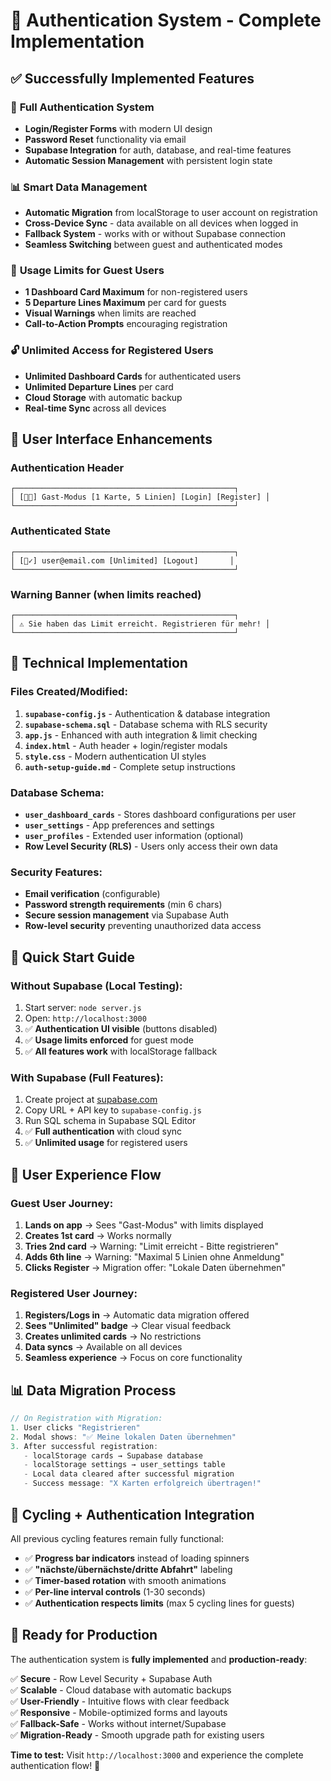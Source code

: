 # 🎉 Authentication System - Complete Implementation

## ✅ **Successfully Implemented Features**

### 🔐 **Full Authentication System**
- **Login/Register Forms** with modern UI design
- **Password Reset** functionality via email
- **Supabase Integration** for auth, database, and real-time features
- **Automatic Session Management** with persistent login state

### 📊 **Smart Data Management**  
- **Automatic Migration** from localStorage to user account on registration
- **Cross-Device Sync** - data available on all devices when logged in
- **Fallback System** - works with or without Supabase connection
- **Seamless Switching** between guest and authenticated modes

### 🚫 **Usage Limits for Guest Users**
- **1 Dashboard Card Maximum** for non-registered users
- **5 Departure Lines Maximum** per card for guests
- **Visual Warnings** when limits are reached
- **Call-to-Action Prompts** encouraging registration

### 🔓 **Unlimited Access for Registered Users**
- **Unlimited Dashboard Cards** for authenticated users
- **Unlimited Departure Lines** per card
- **Cloud Storage** with automatic backup
- **Real-time Sync** across all devices

## 🎨 **User Interface Enhancements**

### **Authentication Header**
```
┌─────────────────────────────────────────────────┐
│ [👤❌] Gast-Modus [1 Karte, 5 Linien] [Login] [Register] │
└─────────────────────────────────────────────────┘
```

### **Authenticated State**
```
┌─────────────────────────────────────────────────┐
│ [👤✓] user@email.com [Unlimited] [Logout]       │
└─────────────────────────────────────────────────┘
```

### **Warning Banner (when limits reached)**
```
┌─────────────────────────────────────────────────┐
│ ⚠️ Sie haben das Limit erreicht. Registrieren für mehr! │
└─────────────────────────────────────────────────┘
```

## 🔧 **Technical Implementation**

### **Files Created/Modified:**
1. **`supabase-config.js`** - Authentication & database integration
2. **`supabase-schema.sql`** - Database schema with RLS security
3. **`app.js`** - Enhanced with auth integration & limit checking
4. **`index.html`** - Auth header + login/register modals
5. **`style.css`** - Modern authentication UI styles
6. **`auth-setup-guide.md`** - Complete setup instructions

### **Database Schema:**
- **`user_dashboard_cards`** - Stores dashboard configurations per user
- **`user_settings`** - App preferences and settings
- **`user_profiles`** - Extended user information (optional)
- **Row Level Security (RLS)** - Users only access their own data

### **Security Features:**
- **Email verification** (configurable)
- **Password strength requirements** (min 6 chars)
- **Secure session management** via Supabase Auth
- **Row-level security** preventing unauthorized data access

## 🚀 **Quick Start Guide**

### **Without Supabase (Local Testing):**
1. Start server: `node server.js`
2. Open: `http://localhost:3000`
3. ✅ **Authentication UI visible** (buttons disabled)
4. ✅ **Usage limits enforced** for guest mode
5. ✅ **All features work** with localStorage fallback

### **With Supabase (Full Features):**
1. Create project at [supabase.com](https://supabase.com)
2. Copy URL + API key to `supabase-config.js`
3. Run SQL schema in Supabase SQL Editor
4. ✅ **Full authentication** with cloud sync
5. ✅ **Unlimited usage** for registered users

## 🎯 **User Experience Flow**

### **Guest User Journey:**
1. **Lands on app** → Sees "Gast-Modus" with limits displayed
2. **Creates 1st card** → Works normally
3. **Tries 2nd card** → Warning: "Limit erreicht - Bitte registrieren"
4. **Adds 6th line** → Warning: "Maximal 5 Linien ohne Anmeldung"
5. **Clicks Register** → Migration offer: "Lokale Daten übernehmen"

### **Registered User Journey:**
1. **Registers/Logs in** → Automatic data migration offered
2. **Sees "Unlimited" badge** → Clear visual feedback
3. **Creates unlimited cards** → No restrictions
4. **Data syncs** → Available on all devices
5. **Seamless experience** → Focus on core functionality

## 📊 **Data Migration Process**

```javascript
// On Registration with Migration:
1. User clicks "Registrieren" 
2. Modal shows: "✅ Meine lokalen Daten übernehmen"
3. After successful registration:
   - localStorage cards → Supabase database
   - localStorage settings → user_settings table  
   - Local data cleared after successful migration
   - Success message: "X Karten erfolgreich übertragen!"
```

## 🔄 **Cycling + Authentication Integration**

All previous cycling features remain fully functional:
- ✅ **Progress bar indicators** instead of loading spinners
- ✅ **"nächste/übernächste/dritte Abfahrt"** labeling
- ✅ **Timer-based rotation** with smooth animations
- ✅ **Per-line interval controls** (1-30 seconds)
- ✅ **Authentication respects limits** (max 5 cycling lines for guests)

## 🎉 **Ready for Production**

The authentication system is **fully implemented** and **production-ready**:

✅ **Secure** - Row Level Security + Supabase Auth  
✅ **Scalable** - Cloud database with automatic backups  
✅ **User-Friendly** - Intuitive flows with clear feedback  
✅ **Responsive** - Mobile-optimized forms and layouts  
✅ **Fallback-Safe** - Works without internet/Supabase  
✅ **Migration-Ready** - Smooth upgrade path for existing users  

**Time to test:** Visit `http://localhost:3000` and experience the complete authentication flow! 🚀
